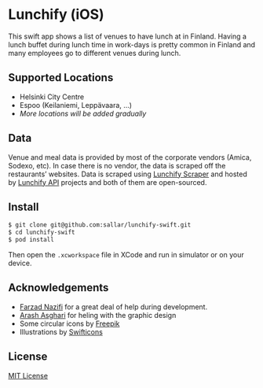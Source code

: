 Lunchify (iOS)
===
This swift app shows a list of venues to have lunch at in Finland. Having a lunch buffet during lunch time in work-days is pretty common in Finland and many employees go to different venues during lunch.

## Supported Locations
- Helsinki City Centre
- Espoo (Keilaniemi, Leppävaara, ...)
- _More locations will be added gradually_

## Data
Venue and meal data is provided by most of the corporate vendors (Amica, Sodexo, etc). In case there is no vendor, the data is scraped off the restaurants’ websites. Data is scraped using [Lunchify Scraper](https://github.com/sallar/lunchify-scraper) and hosted by [Lunchify API](https://github.com/sallar/lunchify-api) projects and both of them are open-sourced.

## Install
``` bash
$ git clone git@github.com:sallar/lunchify-swift.git
$ cd lunchify-swift
$ pod install
``` 
Then open the `.xcworkspace` file in XCode and run in simulator or on your device.

## Acknowledgements
- [Farzad Nazifi](https://github.com/euwars) for a great deal of help during development.
- [Arash Asghari](https://twitter.com/_arashsghari) for heling with the graphic design
- Some circular icons by [Freepik](http://www.freepik.com/)
- Illustrations by [Swifticons](http://swifticons.com/)

## License
[MIT License](http://sallar.mit-license.org/)

